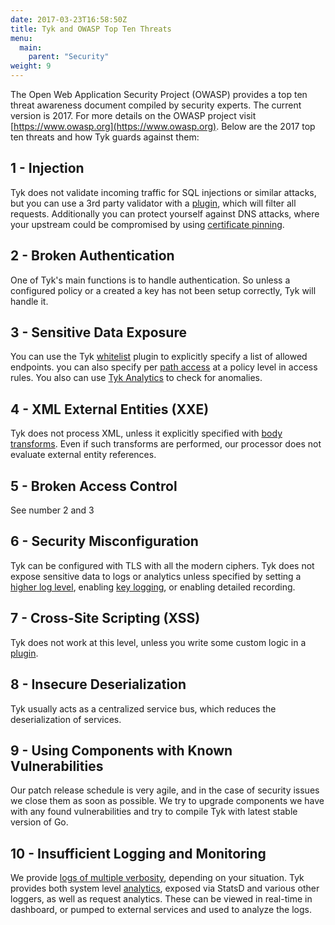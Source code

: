 ```yaml
---
date: 2017-03-23T16:58:50Z
title: Tyk and OWASP Top Ten Threats
menu:
  main:
    parent: "Security"
weight: 9 
---
```


The Open Web Application Security Project (OWASP) provides a top ten threat awareness document compiled by security experts. The current version is 2017. For more details on the OWASP project visit [https://www.owasp.org](https://www.owasp.org). Below are the 2017 top ten threats and how Tyk guards against them:

## <a name="1-injection"></a>1 - Injection

Tyk does not validate incoming traffic for SQL injections or similar attacks, but you can use a 3rd party validator with a [plugin](https://tyk.io/docs/customise-tyk/plugins/), which will filter all requests. Additionally you can protect yourself against DNS attacks, where your upstream could be compromised by using [certificate pinning](https://tyk.io/docs/security/certificate-pinning/).

## <a name="2-broken-authentication"></a>2 - Broken Authentication

One of Tyk's main functions is to handle authentication. So unless a configured policy or a created a key has not been setup correctly, Tyk will handle it.

## <a name="3-sensitive-data-exposure"></a>3 - Sensitive Data Exposure

You can use the Tyk [whitelist](https://tyk.io/docs/transform-traffic/endpoint-designer/#whitelist) plugin to explicitly specify a list of allowed endpoints. you can also specify per [path access](https://tyk.io/docs/security/security-policies/secure-apis-method-path/) at a policy level in access rules. You also can use [Tyk Analytics](https://tyk.io/docs/analyse/redis-mongodb-sizing/#a-name-analytics-a-analytics) to check for anomalies.

## <a name="4-xml-external-entities"></a>4 - XML External Entities (XXE)

Tyk does not process XML, unless it explicitly specified with [body transforms](https://tyk.io/docs/transform-traffic/endpoint-designer/#body-transform). Even if such transforms are performed, our processor does not evaluate external entity references.

## <a name="5-broken-access"></a>5 - Broken Access Control

See number 2 and 3

## <a name="6-security-misconfiguration"></a>6 - Security Misconfiguration

Tyk can be configured with TLS with all the modern ciphers. Tyk does not expose sensitive data to logs or analytics unless specified by setting a [higher log level](https://tyk.io/docs/log-data/), enabling [key logging](https://tyk.io/docs/configure/tyk-gateway-configuration-options/#a-name-enable-key-logging-a-enable-key-logging), or enabling detailed recording.

## <a name="7-cross-site-scripting"></a>7 - Cross-Site Scripting (XSS)

Tyk does not work at this level, unless you write some custom logic in a [plugin](https://tyk.io/docs/customise-tyk/plugins/).

## <a name="8-insecure-deserialization"></a>8 - Insecure Deserialization

Tyk usually acts as a centralized service bus, which reduces the deserialization of services.

## <a name="9-known-vulnerabilities"></a> 9 - Using Components with Known Vulnerabilities

Our patch release schedule is very agile, and in the case of security issues we close them as soon as possible. We try to upgrade components we have with any found vulnerabilities and try to compile Tyk with latest stable version of Go.

## <a name="10-insufficient-logging-monitoring"></a>10 - Insufficient Logging and Monitoring

We provide [logs of multiple verbosity](https://tyk.io/docs/log-data/), depending on your situation. Tyk provides both system level [analytics](https://tyk.io/docs/analyse/redis-mongodb-sizing/#a-name-analytics-a-analytics), exposed via StatsD and various other loggers, as well as request analytics. These can be viewed in real-time in dashboard, or pumped to external services and used to analyze the logs.

